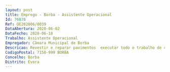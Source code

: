 ```yaml
--- 
layout: post
title: Emprego - Borba - Assistente Operacional
Id: 76878
Ref: OE202006/0039
DataAbertura: 2020-06-02
DataFecho: 2020-06-18
Trabalho: Assistente Operacional
Empregador: Câmara Municipal de Borba
Descricao: Revestir e reparar pavimentos  executar todo o trabalho de calcetamento  Assegurar todas as ações necessárias ao bom funcionamento dos serviços que necessitem a sua colaboração.
CodigoPostal: 7150-999 BORBA
Concelho: Borba
Distrito: Évora
--- 
```

